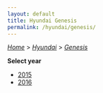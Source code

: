 ```yaml
---
layout: default
title: Hyundai Genesis
permalink: /hyundai/genesis/
---
```

[*Home*](/) > [*Hyundai*](/hyundai/) > [*Genesis*](/hyundai/genesis/)

**Select year**

- [2015](/hyundai/genesis/2015/)
- [2016](/hyundai/genesis/2016/)